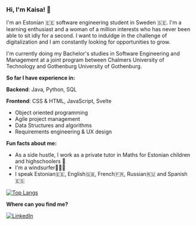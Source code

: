 ### Hi, I'm Kaisa! 👋



I'm an Estonian 🇪🇪 software engineering student in Sweden 🇸🇪. I'm a learning enthusiast and a woman of a million interests who has never been able
to sit idly for a second. I want to induldge in the challenge of digitalization and I am constantly looking for opportunities to grow.

I'm currently doing my Bachelor's studies in Software Engineering and Management at a joint program between Chalmers University of Technology and Gothenburg University of Gothenburg. 



**So far I have experience in:**


**Backend**: Java, Python, SQL


**Frontend**: CSS & HTML, JavaScript, Svelte

- Object oriented programming 
- Agile project management
- Data Structures and algorithms
- Requirements engineering & UX design





**Fun facts about me:**
- As a side hustle, I work as a private tutor in Maths for Estonian children and highschoolers 📐
- I'm a windsurfer🏄🏻‍♂️
- I speak Estonian🇪🇪, English🇬🇧, French🇫🇷, Russian🇷🇺 and Spanish🇪🇸

[![Top Langs](https://github-readme-stats.vercel.app/api/top-langs/?username=kaisaarumeel&layout=compact&card_width=1000px)](https://github.com/anuraghazra/github-readme-stats)

**Where can you find me?**


<a href="https://www.linkedin.com/in/kaisa-arumeel-926640214/" target="_blank"><img alt="LinkedIn" src="https://img.shields.io/badge/linkedin-%230077B5.svg?&style=for-the-badge&logo=linkedin&logoColor=white" /></a>


